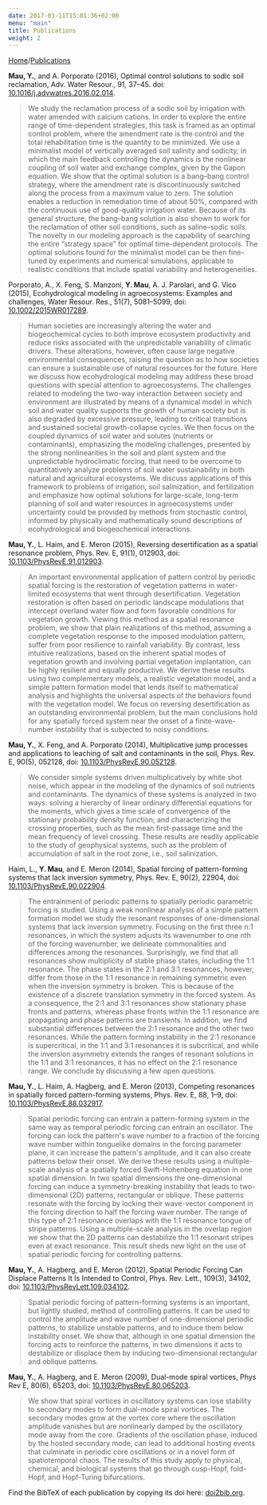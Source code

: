 ```yaml
---
date: 2017-03-11T15:01:36+02:00
menu: "main"
title: Publications
weight: 2
---
```


[Home](/)/[Publications](/publications/)

<i class="entypo entypo-docs"></i>
**Mau, Y.**, and A. Porporato (2016), Optimal control solutions to sodic soil reclamation, Adv. Water Resour., 91, 37–45. doi: [10.1016/j.advwatres.2016.02.014](http://dx.doi.org/10.1016/j.advwatres.2016.02.014).
<a class="reveal more" href=""></a>
<div class="slider">
<blockquote>
We study the reclamation process of a sodic soil by irrigation with water amended with calcium cations. In order to explore the entire range of time-dependent strategies, this task is framed as an optimal control problem, where the amendment rate is the control and the total rehabilitation time is the quantity to be minimized. We use a minimalist model of vertically averaged soil salinity and sodicity, in which the main feedback controlling the dynamics is the nonlinear coupling of soil water and exchange complex, given by the Gapon equation. We show that the optimal solution is a bang–bang control strategy, where the amendment rate is discontinuously switched along the process from a maximum value to zero. The solution enables a reduction in remediation time of about 50%, compared with the continuous use of good-quality irrigation water. Because of its general structure, the bang–bang solution is also shown to work for the reclamation of other soil conditions, such as saline–sodic soils. The novelty in our modeling approach is the capability of searching the entire “strategy space” for optimal time-dependent protocols. The optimal solutions found for the minimalist model can be then fine-tuned by experiments and numerical simulations, applicable to realistic conditions that include spatial variability and heterogeneities.</blockquote>
</div>


<i class="entypo entypo-docs"></i>
Porporato, A., X. Feng, S. Manzoni, **Y. Mau**, A. J. Parolari, and G. Vico (2015), Ecohydrological modeling in agroecosystems: Examples and challenges, Water Resour. Res., 51(7), 5081–5099, doi: [10.1002/2015WR017289](http://dx.doi.org/10.1002/2015WR017289).
<a class="reveal more" href=""></a>
<div class="slider">
<blockquote>
Human societies are increasingly altering the water and biogeochemical cycles to both improve ecosystem productivity and reduce risks associated with the unpredictable variability of climatic drivers. These alterations, however, often cause large negative environmental consequences, raising the question as to how societies can ensure a sustainable use of natural resources for the future. Here we discuss how ecohydrological modeling may address these broad questions with special attention to agroecosystems. The challenges related to modeling the two-way interaction between society and environment are illustrated by means of a dynamical model in which soil and water quality supports the growth of human society but is also degraded by excessive pressure, leading to critical transitions and sustained societal growth-collapse cycles. We then focus on the coupled dynamics of soil water and solutes (nutrients or contaminants), emphasizing the modeling challenges, presented by the strong nonlinearities in the soil and plant system and the unpredictable hydroclimatic forcing, that need to be overcome to quantitatively analyze problems of soil water sustainability in both natural and agricultural ecosystems. We discuss applications of this framework to problems of irrigation, soil salinization, and fertilization and emphasize how optimal solutions for large-scale, long-term planning of soil and water resources in agroecosystems under uncertainty could be provided by methods from stochastic control, informed by physically and mathematically sound descriptions of ecohydrological and biogeochemical interactions.</blockquote>
</div>

<i class="entypo entypo-docs"></i>
**Mau, Y.**, L. Haim, and E. Meron (2015), Reversing desertification as a spatial resonance problem, Phys. Rev. E, 91(1), 012903, doi: [10.1103/PhysRevE.91.012903](http://dx.doi.org/10.1103/PhysRevE.91.012903).
<a class="reveal more" href=""></a>
<div class="slider">
<blockquote>
An important environmental application of pattern control by periodic spatial forcing is the restoration of vegetation patterns in water-limited ecosystems that went through desertification. Vegetation restoration is often based on periodic landscape modulations that intercept overland water flow and form favorable conditions for vegetation growth. Viewing this method as a spatial resonance problem, we show that plain realizations of this method, assuming a complete vegetation response to the imposed modulation pattern, suffer from poor resilience to rainfall variability. By contrast, less intuitive realizations, based on the inherent spatial modes of vegetation growth and involving partial vegetation implantation, can be highly resilient and equally productive. We derive these results using two complementary models, a realistic vegetation model, and a simple pattern formation model that lends itself to mathematical analysis and highlights the universal aspects of the behaviors found with the vegetation model. We focus on reversing desertification as an outstanding environmental problem, but the main conclusions hold for any spatially forced system near the onset of a finite-wave-number instability that is subjected to noisy conditions.</blockquote>
</div>

<i class="entypo entypo-docs"></i>
**Mau, Y.**, X. Feng, and A. Porporato (2014), Multiplicative jump processes and applications to leaching of salt and contaminants in the soil, Phys. Rev. E, 90(5), 052128, doi: [10.1103/PhysRevE.90.052128](http://dx.doi.org/10.1103/PhysRevE.90.052128).
<a class="reveal more" href=""></a>
<div class="slider">
<blockquote>
We consider simple systems driven multiplicatively by white shot noise, which appear in the modeling of the dynamics of soil nutrients and contaminants. The dynamics of these systems is analyzed in two ways: solving a hierarchy of linear ordinary differential equations for the moments, which gives a time scale of convergence of the stationary probability density function; and characterizing the crossing properties, such as the mean first-passage time and the mean frequency of level crossing. These results are readily applicable to the study of geophysical systems, such as the problem of accumulation of salt in the root zone, i.e., soil salinization.</blockquote>
</div>

<i class="entypo entypo-docs"></i>
Haim, L., **Y. Mau**, and E. Meron (2014), Spatial forcing of pattern-forming systems that lack inversion symmetry, Phys. Rev. E, 90(2), 22904, doi: [10.1103/PhysRevE.90.022904](http://dx.doi.org/10.1103/PhysRevE.90.022904).
<a class="reveal more" href=""></a>
<div class="slider">
<blockquote>
The entrainment of periodic patterns to spatially periodic parametric forcing is studied. Using a weak nonlinear analysis of a simple pattern formation model we study the resonant responses of one-dimensional systems that lack inversion symmetry. Focusing on the first three n:1 resonances, in which the system adjusts its wavenumber to one 
nth of the forcing wavenumber, we delineate commonalities and differences among the resonances. Surprisingly, we find that all resonances show multiplicity of stable phase states, including the 1:1 resonance. The phase states in the 2:1 and 3:1 resonances, however, differ from those in the 1:1 resonance in remaining symmetric even when the inversion symmetry is broken. This is because of the existence of a discrete translation symmetry in the forced system. As a consequence, the 2:1 and 3:1 resonances show stationary phase fronts and patterns, whereas phase fronts within the 1:1 resonance are propagating and phase patterns are transients. In addition, we find substantial differences between the 2:1 resonance and the other two resonances. While the pattern forming instability in the 2:1 resonance is supercritical, in the 1:1 and 3:1 resonances it is subcritical, and while the inversion asymmetry extends the ranges of resonant solutions in the 1:1 and 3:1 resonances, it has no effect on the 2:1 resonance range. We conclude by discussing a few open questions.
</blockquote>
</div>

<i class="entypo entypo-docs"></i>
**Mau, Y.**, L. Haim, A. Hagberg, and E. Meron (2013), Competing resonances in spatially forced pattern-forming systems, Phys. Rev. E, 88, 1–9, doi: [10.1103/PhysRevE.88.032917](http://dx.doi.org/10.1103/PhysRevE.88.032917).
<a class="reveal more" href=""></a>
<div class="slider">
<blockquote>
Spatial periodic forcing can entrain a pattern-forming system in the same way as temporal periodic forcing can entrain an oscillator. The forcing can lock the pattern's wave number to a fraction of the forcing wave number within tonguelike domains in the forcing parameter plane, it can increase the pattern's amplitude, and it can also create patterns below their onset. We derive these results using a multiple-scale analysis of a spatially forced Swift-Hohenberg equation in one spatial dimension. In two spatial dimensions the one-dimensional forcing can induce a symmetry-breaking instability that leads to two-dimensional (2D) patterns, rectangular or oblique. These patterns resonate with the forcing by locking their wave-vector component in the forcing direction to half the forcing wave number. The range of this type of 2:1 resonance overlaps with the 1:1 resonance tongue of stripe patterns. Using a multiple-scale analysis in the overlap region we show that the 2D patterns can destabilize the 1:1 resonant stripes even at exact resonance. This result sheds new light on the use of spatial periodic forcing for controlling patterns.
</blockquote>
</div>

<i class="entypo entypo-docs"></i>
**Mau, Y.**, A. Hagberg, and E. Meron (2012), Spatial Periodic Forcing Can Displace Patterns It Is Intended to Control, Phys. Rev. Lett., 109(3), 34102, doi: [10.1103/PhysRevLett.109.034102](http://dx.doi.org/10.1103/PhysRevLett.109.034102).
<a class="reveal more" href=""></a>
<div class="slider">
<blockquote>
Spatial periodic forcing of pattern-forming systems is an important, but lightly studied, method of controlling patterns. It can be used to control the amplitude and wave number of one-dimensional periodic patterns, to stabilize unstable patterns, and to induce them below instability onset. We show that, although in one spatial dimension the forcing acts to reinforce the patterns, in two dimensions it acts to destabilize or displace them by inducing two-dimensional rectangular and oblique patterns.
</blockquote>
</div>

<i class="entypo entypo-docs"></i>
**Mau, Y.**, A. Hagberg, and E. Meron (2009), Dual-mode spiral vortices, Phys Rev E, 80(6), 65203, doi: [10.1103/PhysRevE.80.065203](http://dx.doi.org/10.1103/PhysRevE.80.065203).
<a class="reveal more" href=""></a>
<div class="slider">
<blockquote>
We show that spiral vortices in oscillatory systems can lose stability to secondary modes to form dual-mode spiral vortices. The secondary modes grow at the vortex core where the oscillation amplitude vanishes but are nonlinearly damped by the oscillatory mode away from the core. Gradients of the oscillation phase, induced by the hosted secondary mode, can lead to additional hosting events that culminate in periodic core oscillations or in a novel form of spatiotemporal chaos. The results of this study apply to physical, chemical, and biological systems that go through cusp-Hopf, fold-Hopf, and Hopf-Turing bifurcations.
</blockquote>
</div>
 
Find the BibTeX of each publication by copying its doi here: [doi2bib.org](http://www.doi2bib.org/#/doi]).